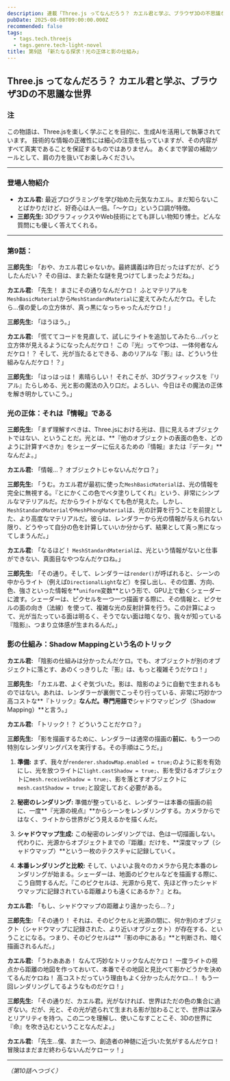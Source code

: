 ```yaml
---
description: 連載「Three.js ってなんだろう？ カエル君と学ぶ、ブラウザ3Dの不思議な世界」
pubDate: 2025-08-08T09:00:00.000Z
recommended: false
tags:
  - tags.tech.threejs
  - tags.genre.tech-light-novel
title: 第9話 「新たなる探求！光の正体と影の仕組み」 
---
```


## Three.js ってなんだろう？ カエル君と学ぶ、ブラウザ3Dの不思議な世界

### 注

この物語は、Three.jsを楽しく学ぶことを目的に、生成AIを活用して執筆されています。
技術的な情報の正確性には細心の注意を払っていますが、その内容がすべて真実であることを保証するものではありません。
あくまで学習の補助ツールとして、肩の力を抜いてお楽しみください。

---

### 登場人物紹介

*   **カエル君:** 最近プログラミングを学び始めた元気なカエル。まだ知らないことばかりだけど、好奇心は人一倍。「〜ケロ」という口調が特徴。
*   **三郎先生:** 3DグラフィックスやWeb技術にとても詳しい物知り博士。どんな質問にも優しく答えてくれる。

---

### 第9話：

**三郎先生:** 「おや、カエル君じゃないか。最終講義は昨日だったはずだが、どうしたんだい？ その目は、また新たな謎を見つけてしまったようだね。」

**カエル君:** 「先生！ まさにその通りなんだケロ！ ふとマテリアルを`MeshBasicMaterial`から`MeshStandardMaterial`に変えてみたんだケロ。そしたら…僕の愛しの立方体が、真っ黒になっちゃったんだケロ！」

**三郎先生:** 「ほうほう。」

**カエル君:** 「慌ててコードを見直して、試しにライトを追加してみたら…パッと立方体が見えるようになったんだケロ！ この『光』ってやつは、一体何者なんだケロ！？ そして、光が当たるとできる、あのリアルな『影』は、どういう仕組みなんだケロ！？」

**三郎先生:** 「はっはっは！ 素晴らしい！ それこそが、3Dグラフィックスを『リアル』たらしめる、光と影の魔法の入り口だ。よろしい、今日はその魔法の正体を解き明かしていこう。」

### 光の正体：それは『情報』である

**三郎先生:** 「まず理解すべきは、Three.jsにおける光は、目に見えるオブジェクトではない、ということだ。光とは、**『他のオブジェクトの表面の色を、どのように計算すべきか』をシェーダーに伝えるための『情報』または『データ』**なんだよ。」

**カエル君:** 「情報…？ オブジェクトじゃないんだケロ？」

**三郎先生:** 「うむ。カエル君が最初に使った`MeshBasicMaterial`は、光の情報を完全に無視する。『とにかくこの色でベタ塗りしてくれ』という、非常にシンプルなマテリアルだ。だからライトがなくても色が見えた。しかし、`MeshStandardMaterial`や`MeshPhongMaterial`は、光の計算を行うことを前提とした、より高度なマテリアルだ。彼らは、レンダラーから光の情報が与えられない限り、どうやって自分の色を計算していいか分からず、結果として真っ黒になってしまうんだ。」

**カエル君:** 「なるほど！ `MeshStandardMaterial`は、光という情報がないと仕事ができない、真面目なやつなんだケロね。」

**三郎先生:** 「その通り。そして、レンダラーは`render()`が呼ばれると、シーンの中からライト（例えば`DirectionalLight`など）を探し出し、その位置、方向、色、強さといった情報を**`uniform`変数**という形で、GPU上で動くシェーダーに渡す。シェーダーは、ピクセルを一つ一つ描画する際に、その情報と、ピクセルの面の向き（法線）を使って、複雑な光の反射計算を行う。この計算によって、光が当たっている面は明るく、そうでない面は暗くなり、我々が知っている『陰影』、つまり立体感が生まれるんだ。」

### 影の仕組み：Shadow Mappingという名のトリック

**カエル君:** 「陰影の仕組みは分かったんだケロ。でも、オブジェクトが別のオブジェクトに落とす、あのくっきりした『影』は、もっと複雑そうだケロ！」

**三郎先生:** 「カエル君、よくぞ気づいた。影は、陰影のように自動で生まれるものではない。あれは、レンダラーが裏側でこっそり行っている、非常に巧妙かつ高コストな**『トリック』**なんだ。専門用語で**シャドウマッピング（Shadow Mapping）**と言う。」

**カエル君:** 「トリック！？ どういうことだケロ？」

**三郎先生:** 「影を描画するために、レンダラーは通常の描画の**前に**、もう一つの特別なレンダリングパスを実行する。その手順はこうだ。」

1.  **準備:** まず、我々が`renderer.shadowMap.enabled = true;`のように影を有効にし、光を放つライトに`light.castShadow = true;`、影を受けるオブジェクトに`mesh.receiveShadow = true;`、影を落とすオブジェクトに`mesh.castShadow = true;`と設定しておく必要がある。

2.  **秘密のレンダリング:** 準備が整っていると、レンダラーは本番の描画の前に、一度**『光源の視点』**からシーンをレンダリングする。カメラからではなく、ライトから世界がどう見えるかを描くんだ。

3.  **シャドウマップ生成:** この秘密のレンダリングでは、色は一切描画しない。代わりに、光源からオブジェクトまでの『距離』だけを、**深度マップ（シャドウマップ）**という一枚のテクスチャに記録していく。

4.  **本番レンダリングと比較:** そして、いよいよ我々のカメラから見た本番のレンダリングが始まる。シェーダーは、地面のピクセルなどを描画する際に、こう自問するんだ。『このピクセルは、光源から見て、先ほど作ったシャドウマップに記録されている距離よりも遠くにあるか？』とね。

**カエル君:** 「もし、シャドウマップの距離より遠かったら…？」

**三郎先生:** 「その通り！ それは、そのピクセルと光源の間に、何か別のオブジェクト（シャドウマップに記録された、より近いオブジェクト）が存在する、ということになる。つまり、そのピクセルは**『影の中にある』**と判断され、暗く描画されるんだ。」

**カエル君:** 「うわあああ！ なんて巧妙なトリックなんだケロ！ 一度ライトの視点から距離の地図を作っておいて、本番でその地図と見比べて影かどうかを決めてるんだケロね！ 高コストだっていう理由もよく分かったんだケロ…！ もう一回レンダリングしてるようなものだケロ！」

**三郎先生:** 「その通りだ、カエル君。光がなければ、世界はただの色の集合に過ぎない。だが、光と、その光が遮られて生まれる影が加わることで、世界は深みとリアリティを持つ。この二つを理解し、使いこなすことこそ、3Dの世界に『命』を吹き込むということなんだよ。」

**カエル君:** 「先生…僕、また一つ、創造者の神髄に近づいた気がするんだケロ！ 冒険はまだまだ終わらないんだケローッ！」

---
*（第10話へつづく）*
